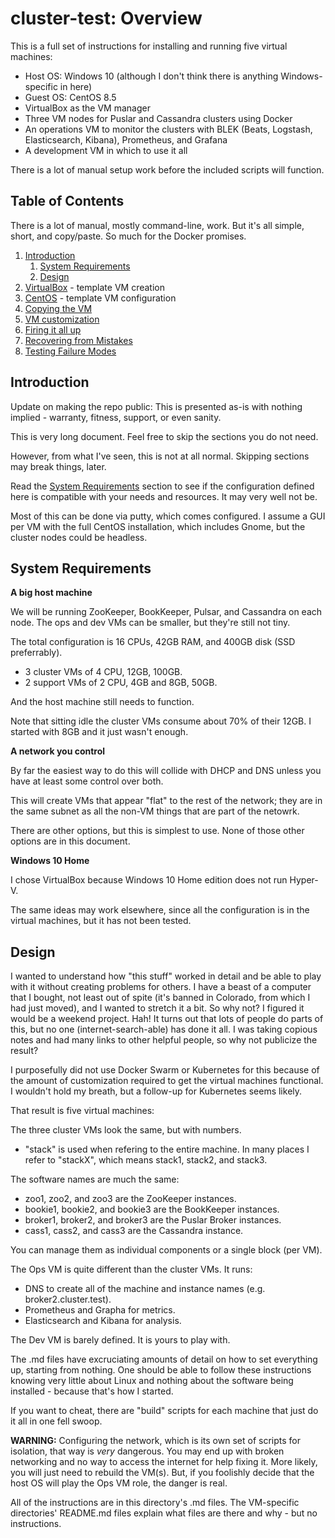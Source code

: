 # cluster-test: Overview

This is a full set of instructions for installing and running five virtual machines:
- Host OS: Windows 10 (although I don't think there is anything Windows-specific in here)
- Guest OS: CentOS 8.5
- VirtualBox as the VM manager
- Three VM nodes for Puslar and Cassandra clusters using Docker
- An operations VM to monitor the clusters with BLEK (Beats, Logstash, Elasticsearch, Kibana), Prometheus, and Grafana
- A development VM in which to use it all

There is a lot of manual setup work before the included scripts will function.

## Table of Contents

There is a lot of manual, mostly command-line, work. But it's all simple, short, and copy/paste. So much for the Docker promises.

1. [Introduction](#introduction)
    1. [System Requirements](#system-requirements)
    1. [Design](#design)
1. [VirtualBox](cluster-test-01VirtualBoxTemplateVM.md) - template VM creation
1. [CentOS](cluster-test-02CentOSTemplateVM.md) - template VM configuration
1. [Copying the VM](cluster-test-03CopyVMs.md)
1. [VM customization](cluster-test-04Customization.md)
1. [Firing it all up](cluster-test-05FiringItUp.md)
1. [Recovering from Mistakes](cluster-test-06Recovery.md)
1. [Testing Failure Modes](cluster-test-07Testing.md)

## Introduction

Update on making the repo public: This is presented as-is with nothing implied - warranty, fitness, support, or even sanity.

This is very long document. Feel free to skip the sections you do not need.

However, from what I've seen, this is not at all normal. Skipping sections may break things, later.

Read the [System Requirements](#system-requirements) section to see if the configuration
defined here is compatible with your needs and resources. It may very well not be.

Most of this can be done via putty, which comes configured. I assume a GUI per VM with the
full CentOS installation, which includes Gnome, but the cluster nodes could be headless.

## System Requirements

**A big host machine**

We will be running ZooKeeper, BookKeeper, Pulsar, and Cassandra on each node.
The ops and dev VMs can be smaller, but they're still not tiny.

The total configuration is 16 CPUs, 42GB RAM, and 400GB disk (SSD preferrably).
- 3 cluster VMs of 4 CPU, 12GB, 100GB.
- 2 support VMs of 2 CPU, 4GB and 8GB, 50GB.

And the host machine still needs to function.

Note that sitting idle the cluster VMs consume about 70% of their 12GB. I started with 8GB and it just wasn't enough.

**A network you control**

By far the easiest way to do this will collide with DHCP and DNS unless you have
at least some control over both.

This will create VMs that appear "flat" to the rest of the network; they are in the
same subnet as all the non-VM things that are part of the netowrk.

There are other options, but this is simplest to use. None of those other options are
in this document.

**Windows 10 Home**

I chose VirtualBox because Windows 10 Home edition does not run Hyper-V.

The same ideas may work elsewhere, since all the configuration is in the virtual machines, but it has not been tested.

## Design

I wanted to understand how "this stuff" worked in detail and be able to play with it without creating problems for others. I have a beast of a computer that I bought, not least out of spite (it's banned in Colorado, from which I had just moved), and I wanted to stretch it a bit. So why not? I figured it would be a weekend project. Hah! It turns out that lots of people do parts of this, but no one (internet-search-able) has done it all. I was taking copious notes and had many links to other helpful people, so why not publicize the result?

I purposefully did not use Docker Swarm or Kubernetes for this because of the amount of customization required to get the virtual machines functional. I wouldn't hold my breath, but a follow-up for Kubernetes seems likely.

That result is five virtual machines:

The three cluster VMs look the same, but with numbers. 
- "stack" is used when refering to the entire machine. In many places I refer to "stackX", which means stack1, stack2, and stack3. 

The software names are much the same:
- zoo1, zoo2, and zoo3 are the ZooKeeper instances.
- bookie1, bookie2, and bookie3 are the BookKeeper instances.
- broker1, broker2, and broker3 are the Puslar Broker instances.
- cass1, cass2, and cass3 are the Cassandra instance.

You can manage them as individual components or a single block (per VM). 

The Ops VM is quite different than the cluster VMs. It runs:
- DNS to create all of the machine and instance names (e.g. broker2.cluster.test).
- Prometheus and Grapha for metrics.
- Elasticsearch and Kibana for analysis.

The Dev VM is barely defined. It is yours to play with.

The .md files have excruciating amounts of detail on how to set everything up, starting from nothing. One should be able to follow these instructions knowing very little about Linux and nothing about the software being installed - because that's how I started.

If you want to cheat, there are "build" scripts for each machine that just do it all in one fell swoop.

**WARNING:** Configuring the network, which is its own set of scripts for isolation, that way is *very* dangerous. You may end up with broken networking and no way to access the internet for help fixing it. More likely, you will just need to rebuild the VM(s). But, if you foolishly decide that the host OS will play the Ops VM role, the danger is real.

All of the instructions are in this directory's .md files. The VM-specific directories' README.md files explain what files are there and why - but no instructions.
